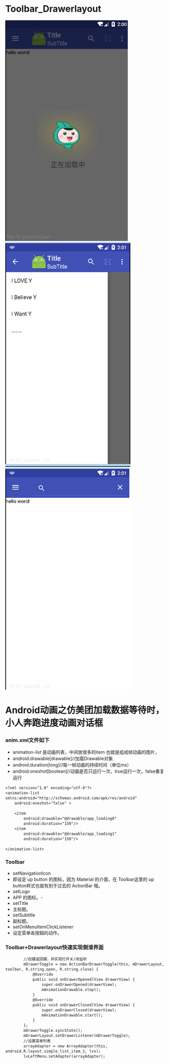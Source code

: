 # Toolbar_Drawerlayout
![github](https://raw.githubusercontent.com/2017HHL/Toolbar_Drawerlayout/master/1512458467.jpg "github")
![github](https://raw.githubusercontent.com/2017HHL/Toolbar_Drawerlayout/master/1512458467(1).jpg "github")
![github](https://raw.githubusercontent.com/2017HHL/Toolbar_Drawerlayout/master/1512458467(2).jpg "github")

# Android动画之仿美团加载数据等待时，小人奔跑进度动画对话框
### anim.xml文件如下
- animation-list 是动画列表，中间放很多的item 也就是组成帧动画的图片，
- android:drawable[drawable]//加载Drawable对象
- android:duration[long]//每一帧动画的持续时间（单位ms）
- android:oneshot[boolean]//动画是否只运行一次，true运行一次，false重复运行
```
<?xml version="1.0" encoding="utf-8"?>  
<animation-list xmlns:android="http://schemas.android.com/apk/res/android"  
    android:oneshot="false" >  
  
    <item  
        android:drawable="@drawable/app_loading0"  
        android:duration="150"/>  
    <item  
        android:drawable="@drawable/app_loading1"  
        android:duration="150"/>  
  
</animation-list>  
```
### Toolbar
- setNavigationIcon
- 即设定 up button 的图标，因为 Material 的介面，在 Toolbar这里的 up button样式也就有別于过去的 ActionBar 哦。
- setLogo
- APP 的图标。- 
- setTitle
- 主标题。
- setSubtitle
- 副标题。
- setOnMenuItemClickListener
- 设定菜单各按鈕的动作。
### Toolbar+Drawerlayout快速实现侧滑界面
```
        //创建返回键，并实现打开关/闭监听
        mDrawerToggle = new ActionBarDrawerToggle(this, mDrawerLayout, toolbar, R.string.open, R.string.close) {
            @Override
            public void onDrawerOpened(View drawerView) {
                super.onDrawerOpened(drawerView);
                mAnimationDrawable.stop();
            }
            @Override
            public void onDrawerClosed(View drawerView) {
                super.onDrawerClosed(drawerView);
                mAnimationDrawable.start();
            }
        };
        mDrawerToggle.syncState();
        mDrawerLayout.setDrawerListener(mDrawerToggle);
        //设置菜单列表
        arrayAdapter = new ArrayAdapter(this, android.R.layout.simple_list_item_1, lvs);
        lvLeftMenu.setAdapter(arrayAdapter);
```


